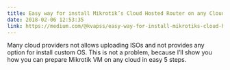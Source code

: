 ```yaml
---
title: Easy way for install Mikrotik’s Cloud Hosted Router on any Cloud VM
date: 2018-02-06 12:53:35
link: https://medium.com/@kvapss/easy-way-for-install-mikrotiks-cloud-hosted-router-on-any-cloud-vm-fb1cf7302b85
---
```


Many cloud providers not allows uploading ISOs and not provides any option for install custom OS. This is not a problem, because I’ll show you how you can prepare Mikrotik VM on any cloud in easy 5 steps.
<!-- more -->
